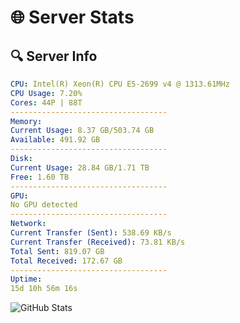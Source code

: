 # 🌐 Server Stats
## 🔍 Server Info
```yaml
CPU: Intel(R) Xeon(R) CPU E5-2699 v4 @ 1313.61MHz
CPU Usage: 7.20%
Cores: 44P | 88T
-----------------------------------
Memory:
Current Usage: 8.37 GB/503.74 GB
Available: 491.92 GB
-----------------------------------
Disk:
Current Usage: 28.84 GB/1.71 TB
Free: 1.60 TB
-----------------------------------
GPU:
No GPU detected
-----------------------------------
Network:
Current Transfer (Sent): 538.69 KB/s
Current Transfer (Received): 73.81 KB/s
Total Sent: 819.07 GB
Total Received: 172.67 GB
-----------------------------------
Uptime:
15d 10h 56m 16s
```
![GitHub Stats](https://img.shields.io/badge/Updated-2025-05-05_04:05:04-blue)